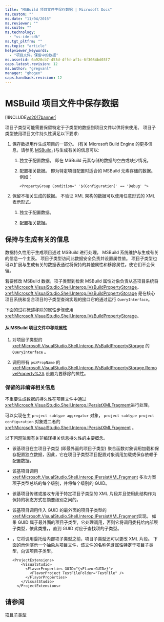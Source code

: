 ```yaml
---
title: "MSBuild 项目文件中保存数据 | Microsoft Docs"
ms.custom: ""
ms.date: "11/04/2016"
ms.reviewer: ""
ms.suite: ""
ms.technology: 
  - "vs-ide-sdk"
ms.tgt_pltfrm: ""
ms.topic: "article"
helpviewer_keywords: 
  - "项目文件，保留中的数据"
ms.assetid: 6a920cb7-453d-4ffd-af1c-6f3084bd03f7
caps.latest.revision: 12
ms.author: "gregvanl"
manager: "ghogen"
caps.handback.revision: 12
---
```

# MSBuild 项目文件中保存数据
[!INCLUDE[vs2017banner](../../code-quality/includes/vs2017banner.md)]

项目子类型可能需要保留特定于子类型的数据到项目文件以供将来使用。  项目子类型使用项目文件持久性满足以下要求:  
  
1.  保存数据用作生成项目的一部分。  \(有关 Microsoft Build Engine 的更多信息，请参见 [MSBuild](http://msdn.microsoft.com/zh-cn/7c49aba1-ee6c-47d8-9de1-6f29a906e20b)。\)与生成有关的信息可以:  
  
    1.  独立于配置数据。  即在 MSBuild 元素存储的数据的空白或缺少情况。  
  
    2.  配置相关数据。  即为特定项目配置时适合的 MSBuild 元素存储的数据。  例如：  
  
        ```  
        <PropertyGroup Condition=" '$(Configuration)' == 'Debug' ">  
        ```  
  
2.  保留不相关生成的数据。  不验证 XML 架构的数据可以使用任意形式的 XML 表示形式。  
  
    1.  独立于配置数据。  
  
    2.  配置相关数据。  
  
## 保持与生成有关的信息  
 数据持久性用于生成项目通过 MSBuild 进行处理。  MSBuild 系统维护与生成有关的信息一个主表。  项目子类型访问此数据安全负责并设置属性值。  项目子类型也可以扩展与生成有关的数据表通过将保持的其他属性和移除属性，使它们不会保留。  
  
 若要修改 MSBuild 数据，项子类型到检索 MSBuild 属性对象负责从基项目系统将 <xref:Microsoft.VisualStudio.Shell.Interop.IVsBuildPropertyStorage>。  <xref:Microsoft.VisualStudio.Shell.Interop.IVsBuildPropertyStorage> 是在核心项目系统和复合项目的子类型查询实现的接口它的通过运行 `QueryInterface`。  
  
 下面的过程概述移除的属性步骤使用 <xref:Microsoft.VisualStudio.Shell.Interop.IVsBuildPropertyStorage>。  
  
#### 从 MSBuild 项目文件中移除属性  
  
1.  对项目子类型的 <xref:Microsoft.VisualStudio.Shell.Interop.IVsBuildPropertyStorage> 的 `QueryInterface` 。  
  
2.  调用带有 `pszPropName` 的 <xref:Microsoft.VisualStudio.Shell.Interop.IVsBuildPropertyStorage.RemoveProperty%2A> 设置为要移除的属性。  
  
### 保留的非编译相关信息  
 不重要生成数据的持久性在项目文件中通过 <xref:Microsoft.VisualStudio.Shell.Interop.IPersistXMLFragment>进行处理。  
  
 可以实现在主 `project subtype aggregator` 对象， `project subtype project configuration` 对象或二者的 <xref:Microsoft.VisualStudio.Shell.Interop.IPersistXMLFragment> 。  
  
 以下问题轮廓有关非编译相关信息持久性的主要概念。  
  
-   该基项目在主项目子类型 \(即最外面的项目子类型\) 聚合函数对象调用加载和保存配置独立数据，因此，它在项目子类型项目配置对象调用加载或保存依赖于配置数据。  
  
-   该基项目调用 <xref:Microsoft.VisualStudio.Shell.Interop.IPersistXMLFragment> 多次方案项子类型总结的每个级别，并将每个级别的 GUID。  
  
-   该基项目传递或接收专用于特定项目子类型的 XML 片段并且使用此结构作为保持的状态方式在摘要级别之间的。  
  
-   该基项目调用传入 GUID 的最外面的项目子类型的 <xref:Microsoft.VisualStudio.Shell.Interop.IPersistXMLFragment>实现。  如果 GUID 属于最外面的项目子类型，它处理调用，否则它将调用委托给内部项子类型，依此类推，，直到 GUID 对应于查找项的子类型。  
  
-   ，它将调用委托给内部项子类型之前，项目子类型还可以更改 XML 片段。  下面的示例演示一个抽象从项目文件，该文件的名称包含属性特定于项目子类型，向该项目子类型。  
  
    ```  
    <ProjectExtensions>  
        <VisualStudio>  
          <FlavorProperties GUID="{<FlavorGUID>}">  
            <FlavorProject TestFileFolder="TestFile" />  
          </FlavorProperties>  
        </VisualStudio>  
      </ProjectExtensions>  
    ```  
  
## 请参阅  
 [项目子类型](../../extensibility/internals/project-subtypes.md)